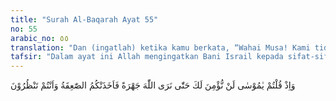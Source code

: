 ```yaml
---
title: "Surah Al-Baqarah Ayat 55"
no: 55
arabic_no: ٥٥
translation: "Dan (ingatlah) ketika kamu berkata, “Wahai Musa! Kami tidak akan beriman kepadamu sebelum kami melihat Allah dengan jelas,” maka halilintar menyambarmu, sedang kamu menyaksikan."
tafsir: "Dalam ayat ini Allah mengingatkan Bani Israil kepada sifat-sifat dan keingkaran nenek moyang mereka kepada Nabi Musa, yaitu mereka pernah berkata kepada Nabi Musa. \"Kami tidak akan beriman kepadamu sampai kami dapat melihat Allah secara kasat mata.\" Karena sikap dan kelakuan mereka itu Allah menurunkan azab kepada mereka, yaitu halilintar yang menyambar mereka.\n\nNabi Musa memilih tujuh puluh orang yang akan pergi bersamanya ke bukit Sinai untuk meminta ampun atas kesalahan mereka menyembah anak sapi. Mereka mengatakan kepada Nabi Musa a.s. bahwa sebelum mereka dapat melihat Allah dengan mata kepala mereka sendiri, mereka tidak akan beriman, tidak akan membenarkan ucapan Nabi Musa a.s. bahwa Taurat itu adalah Kitab Allah. Mereka juga tidak akan percaya bahwa Musa telah mendengar perkataan Allah, dan mereka juga tidak akan percaya bahwa Allah memerintahkan untuk menerima perkataan-Nya dan mengamalkannya. Lalu datanglah halilintar menyambar mereka, sedang yang lain menyaksikan peristiwa itu dengan jelas (lihat pula al-A'raf/7:156).\n\nDemikianlah sikap Bani Israil terhadap Nabi Musa, mereka selalu bertingkah dan membangkang. Maka datanglah azab Allah kepada mereka. Bermacam-macam penyakit menimpa mereka. Binatang-binatang kecil yang menyebarkan berbagai penyakit telah membinasakan sejumlah besar dari mereka. Maka tidaklah mengherankan ketika Nabi Muhammad saw datang menyeru mereka kepada agama lslam, mereka bersikap menentang dan menolak seruan itu."
---
```

وَاِذْ قُلْتُمْ يٰمُوْسٰى لَنْ نُّؤْمِنَ لَكَ حَتّٰى نَرَى اللّٰهَ جَهْرَةً فَاَخَذَتْكُمُ الصّٰعِقَةُ وَاَنْتُمْ تَنْظُرُوْنَ